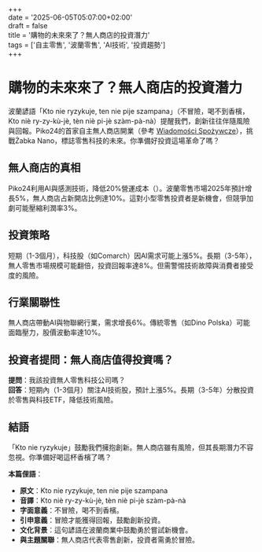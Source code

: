 +++  
date = '2025-06-05T05:07:00+02:00'  
draft = false  
title = '購物的未來來了？無人商店的投資潛力'  
tags = ['自主零售', '波蘭零售', 'AI技術', '投資趨勢']  
+++

# 購物的未來來了？無人商店的投資潛力

波蘭諺語「Kto nie ryzykuje, ten nie pije szampana」（不冒險，喝不到香檳，Kto niè ry-zy-kù-jè, tèn niè pi-jè szàm-pà-nà）提醒我們，創新往往伴隨風險與回報。Piko24的首家自主無人商店開業（參考 [Wiadomości Spożywcze](https://wiadomoscispozywcze.pl/artykuly/15114/piko24-otworzyo-swoj-pierwszy-sklep-autonomiczny-w-planach-dalsza-ekspansja/)），挑戰Żabka Nano，標誌零售科技的未來。你準備好投資這場革命了嗎？

## 無人商店的真相
Piko24利用AI與感測技術，降低20%營運成本（）。波蘭零售市場2025年預計增長5%，無人商店占新開店比例達10%。這對小型零售投資者是新機會，但競爭加劇可能壓縮利潤率3%。

## 投資策略
短期（1-3個月），科技股（如Comarch）因AI需求可能上漲5%。長期（3-5年），無人零售市場規模可能翻倍，投資回報率達8%。但需警惕技術故障與消費者接受度的風險。

## 行業關聯性
無人商店帶動AI與物聯網行業，需求增長6%。傳統零售（如Dino Polska）可能面臨壓力，股價波動率達10%。

## 投資者提問：無人商店值得投資嗎？
**提問**：我該投資無人零售科技公司嗎？  
**回答**：短期內（1-3個月）關注AI技術股，預計上漲5%。長期（3-5年）分散投資於零售與科技ETF，降低技術風險。

## 結語
「Kto nie ryzykuje」鼓勵我們擁抱創新。無人商店雖有風險，但其長期潛力不容忽視。你準備好喝這杯香檳了嗎？

**本篇俚語**：  
- **原文**：Kto nie ryzykuje, ten nie pije szampana  
- **音譯**：Kto niè ry-zy-kù-jè, tèn niè pi-jè szàm-pà-nà  
- **字面意義**：不冒險，喝不到香檳。  
- **引申意義**：冒險才能獲得回報，鼓勵創新投資。  
- **文化背景**：這句諺語在波蘭商業中鼓勵勇於嘗試新機會。  
- **與主題關聯**：無人商店代表零售創新，投資者需勇於冒險。